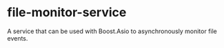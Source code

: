 file-monitor-service
====================

A service that can be used with Boost.Asio to asynchronously monitor file events.